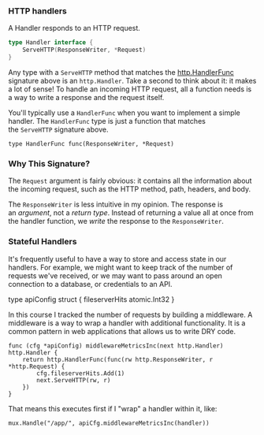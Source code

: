 ### HTTP handlers
A Handler responds to an HTTP request.
```go
type Handler interface {
	ServeHTTP(ResponseWriter, *Request)
}
```

Any type with a `ServeHTTP` method that matches the [http.HandlerFunc](https://pkg.go.dev/net/http#HandlerFunc) signature above is an `http.Handler`. Take a second to think about it: it makes a lot of sense! To handle an incoming HTTP request, all a function needs is a way to write a response and the request itself.

You'll typically use a `HandlerFunc` when you want to implement a simple handler. The `HandlerFunc` type is just a function that matches the `ServeHTTP` signature above.

```
type HandlerFunc func(ResponseWriter, *Request)
```

### Why This Signature?

The `Request` argument is fairly obvious: it contains all the information about the incoming request, such as the HTTP method, path, headers, and body.

The `ResponseWriter` is less intuitive in my opinion. The response is an _argument_, not a _return type_. Instead of returning a value all at once from the handler function, we _write_ the response to the `ResponseWriter`.

### Stateful Handlers

It's frequently useful to have a way to store and access state in our handlers. For example, we might want to keep track of the number of requests we've received, or we may want to pass around an open connection to a database, or credentials to an API.

type apiConfig struct {
	fileserverHits atomic.Int32
}

In this course I tracked the number of requests by building a middleware. A
middleware is a way to wrap a handler with additional functionality. It is a common pattern in web applications that allows us to write DRY code.

```
func (cfg *apiConfig) middlewareMetricsInc(next http.Handler) http.Handler {
	return http.HandlerFunc(func(rw http.ResponseWriter, r *http.Request) {
		cfg.fileserverHits.Add(1)
		next.ServeHTTP(rw, r)
	})
}
```

That means this executes first if I "wrap" a handler within it, like:

```
mux.Handle("/app/", apiCfg.middlewareMetricsInc(handler))
```
